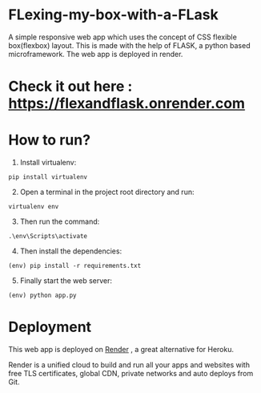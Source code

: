 # FLexing-my-box-with-a-FLask
A simple responsive web app which uses the concept of CSS flexible box(flexbox) layout. This is made with the help of FLASK, a python based microframework. The web app is deployed in render.

# Check it out here : https://flexandflask.onrender.com

# How to run?
1. Install virtualenv:

 ```
 pip install virtualenv
 ```

2. Open a terminal in the project root directory and run:

  ```
  virtualenv env
  ```

3. Then run the command:

```
.\env\Scripts\activate
```

4. Then install the dependencies:

```
(env) pip install -r requirements.txt
```

5. Finally start the web server:

```
(env) python app.py
```

# Deployment

This web app is deployed on [Render](https://render.com/) , a great alternative for Heroku.

Render is a unified cloud to build and run all your apps and websites with free TLS certificates, global CDN, private networks and auto deploys from Git.
